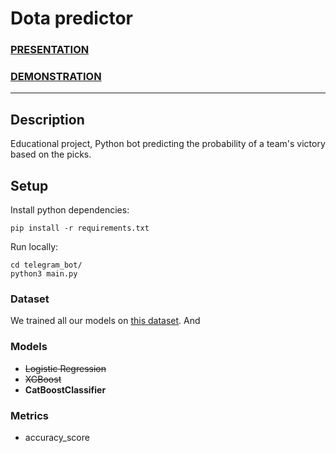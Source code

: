 # Dota predictor

### [PRESENTATION](https://docs.google.com/presentation/d/1l1IhJ6n9MRVGZeF4tQREiUocQqSLOdAfPMwEqgelCew/edit?usp=sharing)
### [DEMONSTRATION](https://drive.google.com/file/d/1VZQUm9WiOwRqVUqsCUgMtbvp__1bkMhU/view?usp=sharing)
****
## Description

Educational project, Python bot predicting the probability of a team's victory based on the picks.

## Setup

Install python dependencies:

```pip install -r requirements.txt```

Run locally:

```
cd telegram_bot/
python3 main.py
```

### Dataset

We trained all our models on [this dataset](https://www.kaggle.com/datasets/devinanzelmo/dota-2-matches).
And 

### Models

- ~~Logistic Regression~~
- ~~XGBoost~~
- **CatBoostClassifier**

### Metrics

- accuracy_score 
